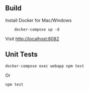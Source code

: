 
## Build

Install Docker for Mac/Windows

```
    docker-compose up -d
```
Visit <http://localhost:8082>

## Unit Tests
```
docker-compose exec webapp npm test
```
Or
```
npm test
```